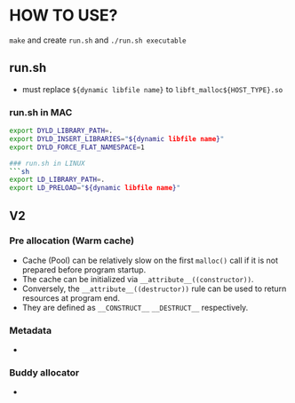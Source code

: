 # HOW TO USE?
`make` and create `run.sh` and `./run.sh executable`
## run.sh
- must replace `${dynamic libfile name}` to `libft_malloc${HOST_TYPE}.so`
### run.sh in MAC
```sh
export DYLD_LIBRARY_PATH=. 
export DYLD_INSERT_LIBRARIES="${dynamic libfile name}"
export DYLD_FORCE_FLAT_NAMESPACE=1 

### run.sh in LINUX
```sh
export LD_LIBRARY_PATH=.
export LD_PRELOAD="${dynamic libfile name}"
```

## V2
### Pre allocation (Warm cache)
- Cache (Pool) can be relatively slow on the first `malloc()` call if it is not prepared before program startup.
- The cache can be initialized via `__attribute__((constructor))`.
- Conversely, the `__attribute__((destructor))` rule can be used to return resources at program end.
- They are defined as `__CONSTRUCT__` `__DESTRUCT__` respectively.

### Metadata
- 

### Buddy allocator
-
